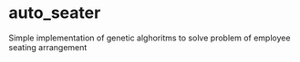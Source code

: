 # auto_seater

Simple implementation of genetic alghoritms to solve problem of employee seating arrangement
